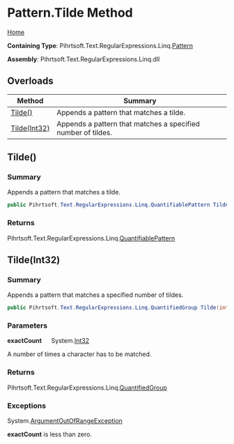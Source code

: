 # Pattern\.Tilde Method

[Home](../../../../../../README.md)

**Containing Type**: Pihrtsoft\.Text\.RegularExpressions\.Linq\.[Pattern](../README.md)

**Assembly**: Pihrtsoft\.Text\.RegularExpressions\.Linq\.dll

## Overloads

| Method | Summary |
| ------ | ------- |
| [Tilde()](#Pihrtsoft_Text_RegularExpressions_Linq_Pattern_Tilde) | Appends a pattern that matches a tilde\. |
| [Tilde(Int32)](#Pihrtsoft_Text_RegularExpressions_Linq_Pattern_Tilde_System_Int32_) | Appends a pattern that matches a specified number of tildes\. |

## Tilde\(\) <a name="Pihrtsoft_Text_RegularExpressions_Linq_Pattern_Tilde"></a>

### Summary

Appends a pattern that matches a tilde\.

```csharp
public Pihrtsoft.Text.RegularExpressions.Linq.QuantifiablePattern Tilde()
```

### Returns

Pihrtsoft\.Text\.RegularExpressions\.Linq\.[QuantifiablePattern](../../QuantifiablePattern/README.md)

## Tilde\(Int32\) <a name="Pihrtsoft_Text_RegularExpressions_Linq_Pattern_Tilde_System_Int32_"></a>

### Summary

Appends a pattern that matches a specified number of tildes\.

```csharp
public Pihrtsoft.Text.RegularExpressions.Linq.QuantifiedGroup Tilde(int exactCount)
```

### Parameters

**exactCount** &emsp; System\.[Int32](https://docs.microsoft.com/en-us/dotnet/api/system.int32)

A number of times a character has to be matched\.

### Returns

Pihrtsoft\.Text\.RegularExpressions\.Linq\.[QuantifiedGroup](../../QuantifiedGroup/README.md)

### Exceptions

System\.[ArgumentOutOfRangeException](https://docs.microsoft.com/en-us/dotnet/api/system.argumentoutofrangeexception)

**exactCount** is less than zero\.

